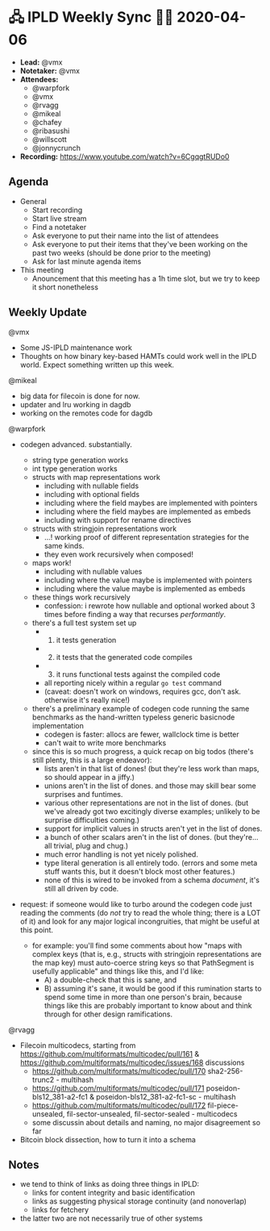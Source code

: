 # 🖧 IPLD Weekly Sync 🙌🏽 2020-04-06

- **Lead:** @vmx
- **Notetaker:** @vmx
- **Attendees:**
  - @warpfork
  - @vmx
  - @rvagg
  - @mikeal
  - @chafey
  - @ribasushi
  - @willscott
  - @jonnycrunch
- **Recording:** https://www.youtube.com/watch?v=6CgqgtRUDo0


## Agenda

- General
  - Start recording
  - Start live stream
  - Find a notetaker
  - Ask everyone to put their name into the list of attendees
  - Ask everyone to put their items that they've been working on the past two weeks (should be done prior to the meeting)
  - Ask for last minute agenda items
- This meeting
  - Anouncement that this meeting has a 1h time slot, but we try to keep it short nonetheless


## Weekly Update

@vmx
 - Some JS-IPLD maintenance work
 - Thoughts on how binary key-based HAMTs could work well in the IPLD world. Expect something written up this week.

@mikeal
 - big data for filecoin is done for now.
 - updater and lru working in dagdb
 - working on the remotes code for dagdb

@warpfork
- codegen advanced.  substantially.
	- string type generation works
	- int type generation works
	- structs with map representations work
		- including with nullable fields
		- including with optional fields
		- including where the field maybes are implemented with pointers
		- including where the field maybes are implemented as embeds
		- including with support for rename directives
	- structs with stringjoin representations work
		- ...!  working proof of different representation strategies for the same kinds.
		- they even work recursively when composed!
	- maps work!
		- including with nullable values
		- including where the value maybe is implemented with pointers
		- including where the value maybe is implemented as embeds
	- these things work recursively
		- confession: i rewrote how nullable and optional worked about 3 times before finding a way that recurses *performantly*.
	- there's a full test system set up
		- 1. it tests generation
		- 2. it tests that the generated code compiles
		- 3. it runs functional tests against the compiled code
		- all reporting nicely within a regular `go test` command
		- (caveat: doesn't work on windows, requires gcc, don't ask.  otherwise it's really nice!)
	- there's a preliminary example of codegen code running the same benchmarks as the hand-written typeless generic basicnode implementation
		- codegen is faster: allocs are fewer, wallclock time is better
		- can't wait to write more benchmarks
	- since this is so much progress, a quick recap on big todos (there's still plenty, this is a large endeavor):
		- lists aren't in that list of dones!  (but they're less work than maps, so should appear in a jiffy.)
		- unions aren't in the list of dones.  and those may skill bear some surprises and funtimes.
		- various other representations are not in the list of dones.  (but we've already got two excitingly diverse examples; unlikely to be surprise difficulties coming.)
		- support for implicit values in structs aren't yet in the list of dones.
		- a bunch of other scalars aren't in the list of dones.  (but they're... all trivial, plug and chug.)
		- much error handling is not yet nicely polished.
		- type literal generation is all entirely todo.  (errors and some meta stuff wants this, but it doesn't block most other features.)
		- none of this is wired to be invoked from a schema *document*, it's still all driven by code.

- request: if someone would like to turbo around the codegen code just reading the comments (do *not* try to read the whole thing; there is a LOT of it) and look for any major logical incongruities, that might be useful at this point.
	- for example: you'll find some comments about how "maps with complex keys (that is, e.g., structs with stringjoin representations are the map key) must auto-coerce string keys so that PathSegment is usefully applicable" and things like this, and I'd like:
		- A) a double-check that this is sane, and
		- B) assuming it's sane, it would be good if this rumination starts to spend some time in more than one person's brain, because things like this are probably important to know about and think through for other design ramifications.


@rvagg
 - Filecoin multicodecs, starting from https://github.com/multiformats/multicodec/pull/161 & https://github.com/multiformats/multicodec/issues/168 discussions
     - https://github.com/multiformats/multicodec/pull/170 sha2-256-trunc2 - multihash
     - https://github.com/multiformats/multicodec/pull/171 poseidon-bls12_381-a2-fc1 & poseidon-bls12_381-a2-fc1-sc - multihash
     - https://github.com/multiformats/multicodec/pull/172 fil-piece-unsealed, fil-sector-unsealed, fil-sector-sealed - multicodecs
     - some discussin about details and naming, no major disagreement so far
 - Bitcoin block dissection, how to turn it into a schema


## Notes

<!-- After each call, the notetaker submits a PR to https://github.com/ipld/team-mgmt to store the notes on the meeting-notes folder -->

- we tend to think of links as doing three things in IPLD:
    - links for content integrity and basic identification
    - links as suggesting physical storage continuity (and nonoverlap)
    - links for fetchery
- the latter two are not necessarily true of other systems
